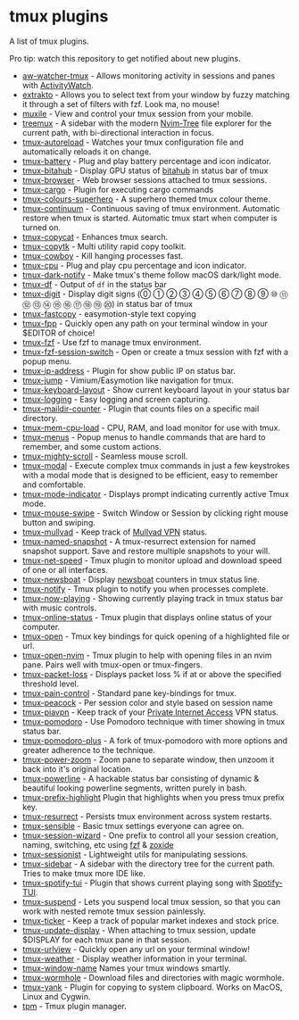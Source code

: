 # tmux plugins

A list of tmux plugins.

Pro tip: watch this repository to get notified about new plugins.

- [aw-watcher-tmux](https://github.com/akohlbecker/aw-watcher-tmux) - Allows monitoring activity in sessions and panes with [ActivityWatch](https://activitywatch.net).
- [extrakto](https://github.com/laktak/extrakto) - Allows you to select text
  from your window by fuzzy matching it through a set of filters with fzf. Look
  ma, no mouse!
- [muxile](https://github.com/bjesus/muxile) - View and control your tmux session from your mobile.
- [treemux](https://github.com/kiyoon/treemux) - A sidebar with the modern [Nvim-Tree](https://github.com/nvim-tree/nvim-tree.lua) file explorer for the current path, with bi-directional interaction in focus.
- [tmux-autoreload](https://github.com/b0o/tmux-autoreload) - Watches your tmux configuration file and automatically reloads it on change.
- [tmux-battery](https://github.com/tmux-plugins/tmux-battery) - Plug and play
  battery percentage and icon indicator.
- [tmux-bitahub](https://github.com/Freed-Wu/tmux-bitahub) - Display GPU status of [bitahub](https://www.bitahub.com/) in status bar of tmux
- [tmux-browser](https://github.com/ofirgall/tmux-browser) - Web browser sessions attached to tmux sessions.
- [tmux-cargo](https://github.com/idevtier/tmux-cargo) - Plugin for executing cargo commands
- [tmux-colours-superhero](https://github.com/leighmcculloch/tmux-colours-superhero) -
  A superhero themed tmux colour theme.
- [tmux-continuum](https://github.com/tmux-plugins/tmux-continuum) - Continuous
  saving of tmux environment. Automatic restore when tmux is started. Automatic
  tmux start when computer is turned on.
- [tmux-copycat](https://github.com/tmux-plugins/tmux-copycat) - Enhances tmux
  search.
- [tmux-copytk](https://github.com/crispy1989/tmux-copy-toolkit) - Multi
  utility rapid copy toolkit.
- [tmux-cowboy](https://github.com/tmux-plugins/tmux-cowboy) - Kill hanging
  processes fast.
- [tmux-cpu](https://github.com/tmux-plugins/tmux-cpu) - Plug and play cpu
  percentage and icon indicator.
- [tmux-dark-notify](https://github.com/erikw/tmux-dark-notify) - Make tmux's theme follow macOS dark/light mode.
- [tmux-df](https://github.com/tassaron/tmux-df) - Output of `df` in the status bar
- [tmux-digit](https://github.com/Freed-Wu/tmux-digit) - Display digit signs (⓪ ① ② ③ ④ ⑤ ⑥ ⑦ ⑧ ⑨ ⑩ ⑪ ⑫ ⑬ ⑭ ⑮ ⑯ ⑰ ⑱ ⑲ ⑳) in status bar of tmux
- [tmux-fastcopy](https://github.com/abhinav/tmux-fastcopy) - easymotion-style text copying
- [tmux-fpp](https://github.com/tmux-plugins/tmux-fpp) - Quickly open any path
  on your terminal window in your $EDITOR of choice!
- [tmux-fzf](https://github.com/sainnhe/tmux-fzf) - Use fzf to manage tmux environment.
- [tmux-fzf-session-switch](https://github.com/thuanpham2311/tmux-fzf-session-switch) - Open or create a tmux session with fzf with a popup menu.
- [tmux-ip-address](https://github.com/anghootys/tmux-ip-address) - Plugin for show public IP on status bar.
- [tmux-jump](https://github.com/schasse/tmux-jump) - Vimium/Easymotion like
  navigation for tmux.
- [tmux-keyboard-layout](https://github.com/imomaliev/tmux-keyboard-layout) - Show current keyboard layout in your status bar
- [tmux-logging](https://github.com/tmux-plugins/tmux-logging) - Easy logging
  and screen capturing.
- [tmux-maildir-counter](https://github.com/tmux-plugins/tmux-maildir-counter) -
  Plugin that counts files on a specific mail directory.
- [tmux-mem-cpu-load](https://github.com/thewtex/tmux-mem-cpu-load) - CPU, RAM,
  and load monitor for use with tmux.
- [tmux-menus](https://github.com/jaclu/tmux-menus) - Popup menus to handle commands that are hard to remember, and some custom actions.
- [tmux-mighty-scroll](https://github.com/noscript/tmux-mighty-scroll) - Seamless mouse scroll.
- [tmux-modal](https://github.com/whame/tmux-modal) - Execute complex tmux
  commands in just a few keystrokes with a modal mode that is designed to be
  efficient, easy to remember and comfortable.
- [tmux-mode-indicator](https://github.com/MunifTanjim/tmux-mode-indicator) - Displays prompt indicating currently active Tmux mode.
- [tmux-mouse-swipe](https://github.com/jaclu/tmux-mouse-swipe) - Switch Window or Session by clicking right mouse button and swiping.
- [tmux-mullvad](https://github.com/jaclu/tmux-mullvad) - Keep track of [Mullvad VPN](https://mullvad.net/) status.
- [tmux-named-snapshot](https://github.com/spywhere/tmux-named-snapshot) - A tmux-resurrect extension for named snapshot support.
  Save and restore multiple snapshots to your will.
- [tmux-net-speed](https://github.com/tmux-plugins/tmux-net-speed) - Tmux
  plugin to monitor upload and download speed of one or all interfaces.
- [tmux-newsboat](https://github.com/tmux-plugins/tmux-newsboat) - Display
  [newsboat](https://newsboat.org) counters in tmux status line.
- [tmux-notify](https://github.com/ChanderG/tmux-notify) - Tmux plugin to notify you when processes complete.
- [tmux-now-playing](https://github.com/spywhere/tmux-now-playing) -
  Showing currently playing track in tmux status bar with music controls.
- [tmux-online-status](https://github.com/tmux-plugins/tmux-online-status) -
  Tmux plugin that displays online status of your computer.
- [tmux-open](https://github.com/tmux-plugins/tmux-open) - Tmux key bindings
  for quick opening of a highlighted file or url.
- [tmux-open-nvim](https://github.com/trevarj/tmux-open-nvim) - Tmux plugin to help with opening files in an nvim pane. Pairs well with tmux-open or tmux-fingers.
- [tmux-packet-loss](https://github.com/jaclu/tmux-packet-loss) - Displays packet loss % if at or above the specified threshold level.
- [tmux-pain-control](https://github.com/tmux-plugins/tmux-pain-control) -
  Standard pane key-bindings for tmux.
- [tmux-peacock](https://github.com/imomaliev/tmux-peacock) - Per session color and style based on session name
- [tmux-piavpn](https://github.com/Brutuski/tmux-piavpn) - Keep track of your
  [Private Internet Access](https://www.privateinternetaccess.com/) VPN status.
- [tmux-pomodoro](https://github.com/swaroopch/tmux-pomodoro) - Use Pomodoro
  technique with timer showing in tmux status bar.
- [tmux-pomodoro-plus](https://github.com/olimorris/tmux-pomodoro-plus) - A fork of tmux-pomodoro with more options and greater adherence to the technique.
- [tmux-power-zoom](https://github.com/jaclu/tmux-power-zoom) - Zoom pane to separate window, then unzoom it back into it's original location.
- [tmux-powerline](https://github.com/erikw/tmux-powerline) - A hackable status bar consisting of dynamic & beautiful looking powerline segments, written purely in bash.
- [tmux-prefix-highlight](https://github.com/tmux-plugins/tmux-prefix-highlight)
  Plugin that highlights when you press tmux prefix key.
- [tmux-resurrect](https://github.com/tmux-plugins/tmux-resurrect) - Persists
  tmux environment across system restarts.
- [tmux-sensible](https://github.com/tmux-plugins/tmux-sensible) - Basic tmux
  settings everyone can agree on.
- [tmux-session-wizard](https://github.com/27medkamal/tmux-session-wizard) - One prefix to control all your session creation, naming, switching, etc using [fzf](https://github.com/junegunn/fzf) & [zoxide](https://github.com/ajeetdsouza/zoxide)
- [tmux-sessionist](https://github.com/tmux-plugins/tmux-sessionist) -
  Lightweight utils for manipulating sessions.
- [tmux-sidebar](https://github.com/tmux-plugins/tmux-sidebar) - A sidebar with
  the directory tree for the current path. Tries to make tmux more IDE like.
- [tmux-spotify-tui](https://github.com/alexchaichan/tmux-spotify-tui) - Plugin that shows current playing song with [Spotify-TUI](https://github.com/Rigellute/spotify-tui).
- [tmux-suspend](https://github.com/MunifTanjim/tmux-suspend) - Lets you suspend local tmux session, so that you can work with nested remote tmux session painlessly.
- [tmux-ticker](https://github.com/Brutuski/tmux-ticker) - Keep a track of popular market indexes and stock price.
- [tmux-update-display](https://github.com/lljbash/tmux-update-display) - When
  attaching to tmux session, update $DISPLAY for each tmux pane in that session.
- [tmux-urlview](https://github.com/tmux-plugins/tmux-urlview) - Quickly open
  any url on your terminal window!
- [tmux-weather](https://github.com/aaronpowell/tmux-weather) - Display weather
  information in your terminal.
- [tmux-window-name](https://github.com/ofirgall/tmux-window-name) Names your tmux windows smartly.
- [tmux-wormhole](https://github.com/gcla/tmux-wormhole) - Download files and directories with magic wormhole.
- [tmux-yank](https://github.com/tmux-plugins/tmux-yank) - Plugin for copying
  to system clipboard. Works on MacOS, Linux and Cygwin.
- [tpm](https://github.com/tmux-plugins/tpm) - Tmux plugin manager.
